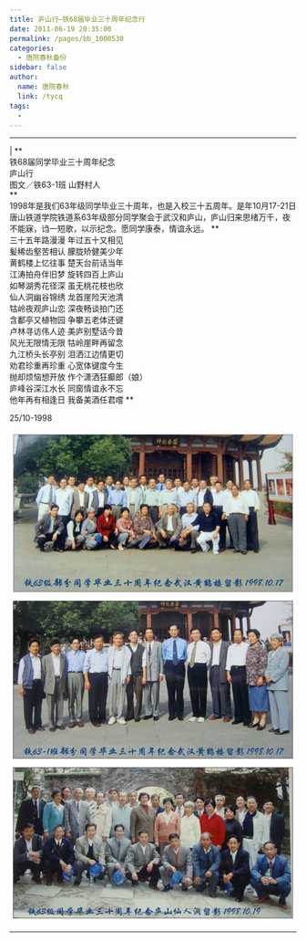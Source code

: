 ```yaml
---
title: 庐山行—铁68届毕业三十周年纪念行
date: 2011-06-19 20:35:00
permalink: /pages/bb_1000530
categories: 
  - 唐院春秋备份
sidebar: false
author: 
  name: 唐院春秋
  link: /tycq
tags: 
  - 
---
```


* * *

  
|  **  
铁68届同学毕业三十周年纪念  
庐山行  
图文／铁63-1班 山野村人  
**  
1998年是我们63年级同学毕业三十周年，也是入校三十五周年。是年10月17-21日唐山铁道学院铁道系63年级部分同学聚会于武汉和庐山，庐山归来思绪万千，夜不能寐，诌一短歌，以示纪念。愿同学康泰，情谊永远。
**  
三十五年路漫漫 年过五十又相见  
髪稀齿壑苦相认 朦胧矫健美少年  
黄鹤楼上忆往事 楚天台前话当年  
江涛拍舟伴旧梦 旋转四百上庐山  
如琴湖秀花径深 虽无桃花枝也欣  
仙人洞幽谷锦绣 龙首崖险天池清  
牯岭夜观庐山恋 深夜畅谈拍门还  
含鄱亭又植物园 争攀五老体还键  
卢林寻访伟人迹 美庐别墅话今昔  
风光无限情无限 牯岭崖畔再留念  
九江桥头长亭别 泪洒江边情更切  
劝君珍重再珍重 心宽体键度今生  
抛却烦恼想开放 作个潇洒狂癫郎（娘）  
庐峰谷深江水长 同窗情谊永不忘  
他年再有相逢日 我备美酒任君嚐 **  
  
25/10-1998  
  
![](/pic/img.ph.126.net_83Hs-C7RtdzSk16rejVSBw==_2384937477669974030.jpg)  
![](/pic/img.ph.126.net_3cb0j4kY8XBjzSRcxTiUFw==_2356789979999085236.jpg)  
![](/pic/img762.ph.126.net_u_sNPuiz9nrdEkwrftRvrg==_4947485665643478644.jpg)  
  
  
---